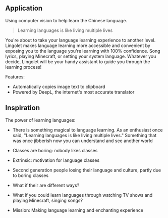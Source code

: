 ## Application
Using computer vision to help learn the Chinese language.
> Learning languages is like living multiple lives

You're about to take your language learning experience to another level. Lingolet makes language learning more accessible and convenient by exposing you to the language you're learning with 100% confidence. Song lyrics, playing Minecraft, or setting your system language. Whatever you decide, Lingolet will be your handy assistant to guide you through the learning process!

Features:
- Automatically copies image text to clipboard
- Powered by DeepL, the internet's most accurate translator


## Inspiration
The power of learning languages:
- There is something magical to language learning. As an enthusiast once said, "Learning languages is like living multiple lives." Something that was once jibberish now you
can understand and see another world
- Classes are boring: nobody likes classes
- Extrinsic: motivation for language classes

- Second generation people losing their language and culture, partly due to boring classes
- What if their are different ways?
- What if you could learn languages through watching TV shows and playing Minecraft, singing songs?
- Mission: Making language learning and enchanting experience
